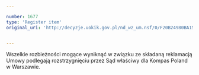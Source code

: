 ```yaml
---

number: 1677
type: 'Register item'
original_uri: 'http://decyzje.uokik.gov.pl/nd_wz_um.nsf/0/F20B24980BA15201C125763A002DC45D?OpenDocument'


---
```


Wszelkie rozbieżności mogące wyniknąć w związku ze składaną reklamacją Umowy podlegają rozstrzygnięciu przez Sąd właściwy dla Kompas Poland w Warszawie.
